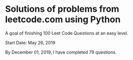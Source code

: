 # Solutions of problems from leetcode.com using Python

A goal of finishing 100 Leet Code Questions at an easy level.

Start Date: May 26, 2019

By December 01, 2019, I have completed 79 questions.


